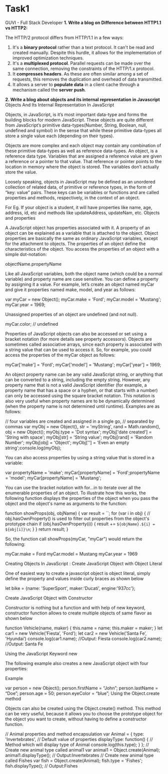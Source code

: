 # Task1
GUVI - Full Stack Developer
**1. Write a blog on Difference between HTTP1.1 vs HTTP2:**

The HTTP/2 protocol differs from HTTP/1.1 in a few ways:
  1. It's a **binary protocol** rather than a text protocol. It can't be read and created manually. Despite this hurdle, it allows for the implementation of improved optimization techniques.
  2. It's a **multiplexed protocol**. Parallel requests can be made over the same connection, removing the constraints of the HTTP/1.x protocol.
  3. It **compresses headers**. As these are often similar among a set of requests, this removes the duplication and overhead of data transmitted.
  4. It allows a server to **populate data** in a client cache through a mechanism called the **server push**.

**2. Write a blog about objects and its internal representation in Javascript**
Objects And Its Internal Representation In JavaScript

Objects, in JavaScript, is it’s most important data-type and forms the building blocks for modern JavaScript. These objects are quite different from JavaScript’s primitive data-types(Number, String, Boolean, null, undefined and symbol) in the sense that while these primitive data-types all store a single value each (depending on their types).

Objects are more complex and each object may contain any combination of these primitive data-types as well as reference data-types.
An object, is a reference data type. Variables that are assigned a reference value are given a reference or a pointer to that value. That reference or pointer points to the location in memory where the object is stored. The variables don’t actually store the value.

Loosely speaking, objects in JavaScript may be defined as an unordered collection of related data, of primitive or reference types, in the form of “key: value” pairs. These keys can be variables or functions and are called properties and methods, respectively, in the context of an object.

For Eg. If your object is a student, it will have properties like name, age, address, id, etc and methods like updateAddress, updateNam, etc.
Objects and properties

A JavaScript object has properties associated with it. A property of an object can be explained as a variable that is attached to the object. Object properties are basically the same as ordinary JavaScript variables, except for the attachment to objects. The properties of an object define the characteristics of the object. You access the properties of an object with a simple dot-notation:

objectName.propertyName

Like all JavaScript variables, both the object name (which could be a normal variable) and property name are case sensitive. You can define a property by assigning it a value. For example, let’s create an object named myCar and give it properties named make, model, and year as follows:

var myCar = new Object();
myCar.make = 'Ford';
myCar.model = 'Mustang';
myCar.year = 1969;

Unassigned properties of an object are undefined (and not null).

myCar.color; // undefined

Properties of JavaScript objects can also be accessed or set using a bracket notation (for more details see property accessors). Objects are sometimes called associative arrays, since each property is associated with a string value that can be used to access it. So, for example, you could access the properties of the myCar object as follows:

myCar['make'] = 'Ford';
myCar['model'] = 'Mustang';
myCar['year'] = 1969;

An object property name can be any valid JavaScript string, or anything that can be converted to a string, including the empty string. However, any property name that is not a valid JavaScript identifier (for example, a property name that has a space or a hyphen, or that starts with a number) can only be accessed using the square bracket notation. This notation is also very useful when property names are to be dynamically determined (when the property name is not determined until runtime). Examples are as follows:

// four variables are created and assigned in a single go, 
// separated by commas
var myObj = new Object(),
    str = 'myString',
    rand = Math.random(),
    obj = new Object();
myObj.type              = 'Dot syntax';
myObj['date created']   = 'String with space';
myObj[str]              = 'String value';
myObj[rand]             = 'Random Number';
myObj[obj]              = 'Object';
myObj['']               = 'Even an empty string';console.log(myObj);

You can also access properties by using a string value that is stored in a variable:

var propertyName = 'make';
myCar[propertyName] = 'Ford';propertyName = 'model';
myCar[propertyName] = 'Mustang';

You can use the bracket notation with for...in to iterate over all the enumerable properties of an object. To illustrate how this works, the following function displays the properties of the object when you pass the object and the object's name as arguments to the function:

function showProps(obj, objName) {
  var result = ``;
  for (var i in obj) {
    // obj.hasOwnProperty() is used to filter out properties from the object's prototype chain
    if (obj.hasOwnProperty(i)) {
      result += `${objName}.${i} = ${obj[i]}\n`;
    }
  }
  return result;
}

So, the function call showProps(myCar, "myCar") would return the following:

myCar.make = Ford
myCar.model = Mustang
myCar.year = 1969

Creating Objects In JavaScript :
Create JavaScript Object with Object Literal

One of easiest way to create a javascript object is object literal, simply define the property and values inside curly braces as shown below

let bike = {name: 'SuperSport', maker:'Ducati', engine:'937cc'};

Create JavaScript Object with Constructor

Constructor is nothing but a function and with help of new keyword, constructor function allows to create multiple objects of same flavor as shown below

function Vehicle(name, maker) {
   this.name = name;
   this.maker = maker;
}
let car1 = new Vehicle(’Fiesta’, 'Ford’);
let car2 = new Vehicle(’Santa Fe’, 'Hyundai’)
console.log(car1.name);    //Output: Fiesta
console.log(car2.name);    //Output: Santa Fe

Using the JavaScript Keyword new

The following example also creates a new JavaScript object with four properties:

Example

var person = new Object();
person.firstName = “John”;
person.lastName = “Doe”;
person.age = 50;
person.eyeColor = “blue”;
Using the Object.create method

Objects can also be created using the Object.create() method. This method can be very useful, because it allows you to choose the prototype object for the object you want to create, without having to define a constructor function.

// Animal properties and method encapsulation
var Animal = {
  type: 'Invertebrates', // Default value of properties
  displayType: function() {  // Method which will display type of Animal
    console.log(this.type);
  }
};
// Create new animal type called animal1 
var animal1 = Object.create(Animal);
animal1.displayType(); // Output:Invertebrates
// Create new animal type called Fishes
var fish = Object.create(Animal);
fish.type = 'Fishes';
fish.displayType(); // Output:Fishes
